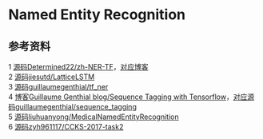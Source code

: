# Named Entity Recognition

## 参考资料

1  [源码Determined22/zh-NER-TF](https://github.com/Determined22/zh-NER-TF)，[对应博客](https://www.cnblogs.com/Determined22/p/7238342.html)<br>
2  [源码jiesutd/LatticeLSTM](https://github.com/jiesutd/LatticeLSTM)<br>
3  [源码guillaumegenthial/tf_ner](https://github.com/guillaumegenthial/tf_ner)<br>
4  [博客Guillaume Genthial blog/Sequence Tagging with Tensorflow](https://guillaumegenthial.github.io/sequence-tagging-with-tensorflow.html)，[对应源码guillaumegenthial/sequence_tagging](https://github.com/guillaumegenthial/sequence_tagging)<br>
5  [源码liuhuanyong/MedicalNamedEntityRecognition](https://github.com/liuhuanyong/MedicalNamedEntityRecognition)<br>
6  [源码zyh961117/CCKS-2017-task2](https://github.com/zyh961117/CCKS-2017-task2)<br>
